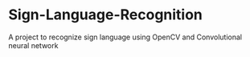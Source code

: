 # Sign-Language-Recognition
A project to recognize sign language using OpenCV and Convolutional neural network
